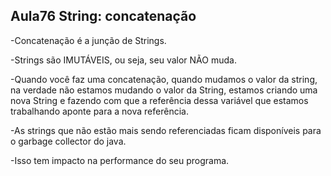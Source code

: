 ## Aula76 String: concatenação

-Concatenação é a junção de Strings.

-Strings são IMUTÁVEIS, ou seja, seu valor NÃO muda.

-Quando você faz uma concatenação, quando mudamos o valor da string, na verdade não estamos mudando o valor da String, estamos criando uma nova String e fazendo com que a referência dessa variável que estamos trabalhando aponte para a nova referência.

-As strings que não estão mais sendo referenciadas ficam disponíveis para o garbage collector do java.

-Isso tem impacto na performance do seu programa.
